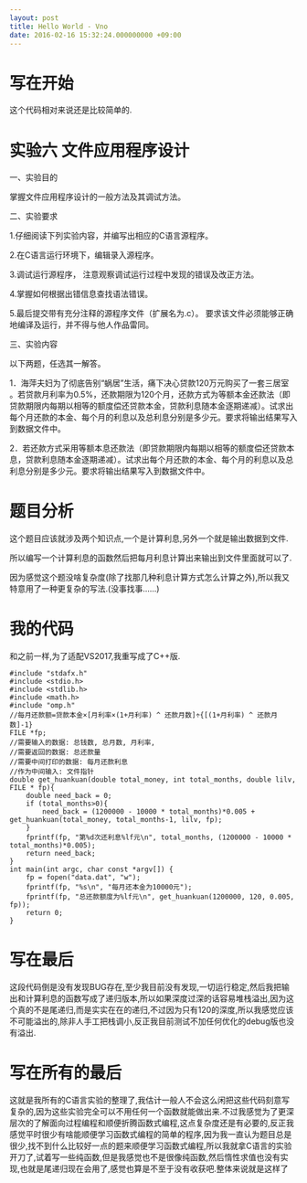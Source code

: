 ```yaml
---
layout: post
title: Hello World - Vno
date: 2016-02-16 15:32:24.000000000 +09:00
---
```


# 写在开始
这个代码相对来说还是比较简单的.
# 实验六 文件应用程序设计

一、实验目的

掌握文件应用程序设计的一般方法及其调试方法。

二、实验要求

1.仔细阅读下列实验内容，并编写出相应的C语言源程序。

2.在C语言运行环境下，编辑录入源程序。

3.调试运行源程序， 注意观察调试运行过程中发现的错误及改正方法。

4.掌握如何根据出错信息查找语法错误。

5.最后提交带有充分注释的源程序文件（扩展名为.c）。 要求该文件必须能够正确地编译及运行，并不得与他人作品雷同。

三、实验内容

以下两题，任选其一解答。

1．海萍夫妇为了彻底告别“蜗居”生活，痛下决心贷款120万元购买了一套三居室 。若贷款月利率为0.5%，还款期限为120个月，还款方式为等额本金还款法（即贷款期限内每期以相等的额度偿还贷款本金，贷款利息随本金逐期递减）。试求出每个月还款的本金、每个月的利息以及总利息分别是多少元。要求将输出结果写入到数据文件中。

2．若还款方式采用等额本息还款法（即贷款期限内每期以相等的额度偿还贷款本息，贷款利息随本金逐期递减）。试求出每个月还款的本金、每个月的利息以及总利息分别是多少元。要求将输出结果写入到数据文件中。
# 题目分析
这个题目应该就涉及两个知识点,一个是计算利息,另外一个就是输出数据到文件.

所以编写一个计算利息的函数然后把每月利息计算出来输出到文件里面就可以了.

因为感觉这个题没啥复杂度(除了找那几种利息计算方式怎么计算之外),所以我又特意用了一种更复杂的写法.(没事找事......)

# 我的代码
和之前一样,为了适配VS2017,我重写成了C++版.
```
#include "stdafx.h"
#include <stdio.h>
#include <stdlib.h>
#include <math.h>
#include "omp.h"
//每月还款额=贷款本金×[月利率×(1+月利率) ^ 还款月数]÷{[(1+月利率) ^ 还款月数]-1}
FILE *fp;
//需要输入的数据: 总钱数, 总月数, 月利率,
//需要返回的数据: 总还款量
//需要中间打印的数据: 每月还款利息
//作为中间输入: 文件指针
double get_huankuan(double total_money, int total_months, double lilv, FILE * fp){
	double need_back = 0;
	if (total_months>0){
		need_back = (1200000 - 10000 * total_months)*0.005 + get_huankuan(total_money, total_months-1, lilv, fp);
	}
	fprintf(fp, "第%d次还利息%lf元\n", total_months, (1200000 - 10000 * total_months)*0.005);
	return need_back;
}
int main(int argc, char const *argv[]) {
	fp = fopen("data.dat", "w");
	fprintf(fp, "%s\n", "每月还本金为10000元");
	fprintf(fp, "总还款额度为%lf元\n", get_huankuan(1200000, 120, 0.005, fp));
	return 0;
}
```
# 写在最后
这段代码倒是没有发现BUG存在,至少我目前没有发现,一切运行稳定,然后我把输出和计算利息的函数写成了递归版本,所以如果深度过深的话容易堆栈溢出,因为这个真的不是尾递归,而是实实在在的递归,不过因为只有120的深度,所以我感觉应该不可能溢出的,除非人手工把栈调小,反正我目前测试不加任何优化的debug版也没有溢出.
# 写在所有的最后
这就是我所有的C语言实验的整理了,我估计一般人不会这么闲把这些代码刻意写复杂的,因为这些实验完全可以不用任何一个函数就能做出来.不过我感觉为了更深层次的了解面向过程编程和顺便折腾函数式编程,这点复杂度还是有必要的,反正我感觉平时很少有啥能顺便学习函数式编程的简单的程序,因为我一直认为题目总是很少,找不到什么比较好一点的题来顺便学习函数式编程,所以我就拿C语言的实验开刀了,试着写一些纯函数,但是我感觉也不是很像纯函数,然后惰性求值也没有实现,也就是尾递归现在会用了,感觉也算是不至于没有收获吧.整体来说就是这样了
